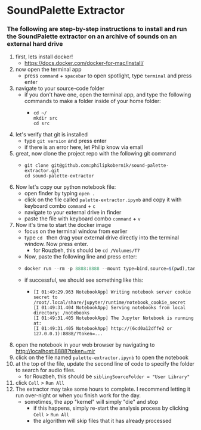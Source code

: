 # SoundPalette Extractor

### The following are step-by-step instructions to install and run the SoundPalette extractor on an archive of sounds on an external hard drive

1. first, lets install docker!
    - https://docs.docker.com/docker-for-mac/install/
2. now open the terminal app
    - press `command` + `spacebar` to open spotlight, type `terminal` and press enter
3. navigate to your source-code folder
    - if you don't have one, open the terminal app, and type the following commands to make a folder inside of your home folder:
        - ```shell
          cd ~/
          mkdir src
          cd src
4. let's verify that git is installed
    - type `git version` and press enter
    - if there is an error here, let Philip know via email
5. great, now clone the project repo with the following git command
    - ```shell
      git clone git@github.com:philipkobernik/sound-palette-extractor.git
      cd sound-palette-extractor
6. Now let's copy our python notebook file:
    - open finder by typing `open .`
    - click on the file called `palette-extractor.ipynb` and copy it with keyboard combo `command` + `c`
    - navigate to your external drive in finder
    - paste the file with keyboard combo `command` + `v`
7. Now it's time to start the docker image
    - focus on the terminal window from earlier
    - type `cd ` then drag your external drive directly into the terminal window. Now press enter.
      - for Rouzbeh, this should be `cd /Volumes/T7`
    - Now, paste the following line and press enter:
    - ```javascript
      docker run --rm -p 8888:8888 --mount type=bind,source=$(pwd),target=/notebooks mtgupf/mir-toolbox
    - if successful, we should see something like this:
        - ```shell
          [I 01:49:29.963 NotebookApp] Writing notebook server cookie secret to /root/.local/share/jupyter/runtime/notebook_cookie_secret
          [I 01:49:31.404 NotebookApp] Serving notebooks from local directory: /notebooks
          [I 01:49:31.405 NotebookApp] The Jupyter Notebook is running at:
          [I 01:49:31.405 NotebookApp] http://(6cd0a12dffe2 or 127.0.0.1):8888/?token=...
8. open the notebook in your web browser by navigating to [http://localhost:8888?token=mir](http://localhost:8888?token=mir)
9. click on the file named `palette-extractor.ipynb` to open the notebook
10. at the top of the file, update the second line of code to specify the folder to search for audio files.
    - for Rouzbeh, this should be `siblingSourceFolder = "User Library"`
11. click `Cell` > `Run All`
12. The extractor may take some hours to complete. I recommend letting it run over-night or when you finish work for the day.
    - sometimes, the app "kernel" will simply "die" and stop
      - if this happens, simply re-start the analysis process by clicking `Cell` > `Run All`
      - the algorithm will skip files that it has already processed
